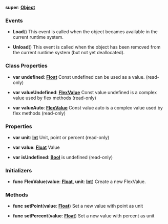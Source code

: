 **super**: **[Object](Object.md)**



### Events

* **Load**()
This event is called when the object becames available in the current runtime system.

* **Unload**()
This event is called when the object has been removed from the current runtime system (but not yet deallocated).



### Class Properties

* **var** **undefined**: **[Float](../gravity/types.md)**
Const undefined can be used as a value. \(read-only\)

* **var** **valueUndefined**: **[FlexValue](FlexValue.md)**
Const value undefined is a complex value used by flex methods \(read-only\)

* **var** **valueAuto**: **[FlexValue](FlexValue.md)**
Const value auto is a complex value used by flex methods \(read-only\)



### Properties

* **var** **unit**: **[Int](../gravity/types.md)**
Unit, point or percent \(read-only\)

* **var** **value**: **[Float](../gravity/types.md)**
Value

* **var** **isUndefined**: **[Bool](../gravity/types.md)**
is undefined \(read-only\)



### Initializers

* **func** **FlexValue**(**value**: **[Float](../gravity/types.md)**, **unit**: **[Int](../gravity/types.md)**)
Create a new FlexValue.



### Methods

* **func** **setPoint**(**value**: **[Float](../gravity/types.md)**)
Set a new value with point as unit

* **func** **setPercent**(**value**: **[Float](../gravity/types.md)**)
Set a new value with percent as unit





